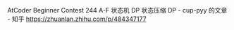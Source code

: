 AtCoder Beginner Contest 244 A-F 状态机 DP 状态压缩 DP - cup-pyy 的文章 - 知乎
https://zhuanlan.zhihu.com/p/484347177
